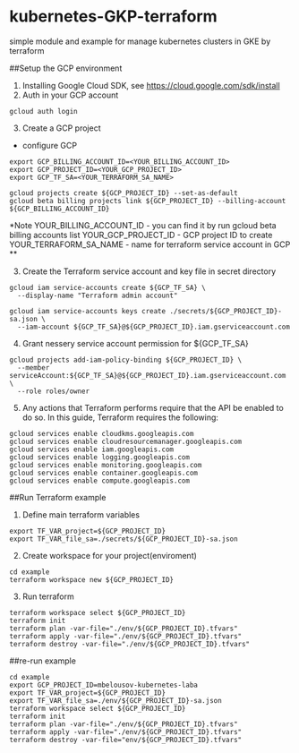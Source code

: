 # kubernetes-GKP-terraform
simple module and example for manage kubernetes clusters in GKE by terraform


##Setup the GCP environment
1.  Installing Google Cloud SDK, see https://cloud.google.com/sdk/install
2.  Auth in your GCP account
```
gcloud auth login
```
3. Create a GCP project
  - configure GCP
```
export GCP_BILLING_ACCOUNT_ID=<YOUR_BILLING_ACCOUNT_ID>
export GCP_PROJECT_ID=<YOUR_GCP_PROJECT_ID>
export GCP_TF_SA=<YOUR_TERRAFORM_SA_NAME>

gcloud projects create ${GCP_PROJECT_ID} --set-as-default
gcloud beta billing projects link ${GCP_PROJECT_ID} --billing-account ${GCP_BILLING_ACCOUNT_ID}
```
*Note
YOUR_BILLING_ACCOUNT_ID - you can find it by run gcloud beta billing accounts list
YOUR_GCP_PROJECT_ID - GCP project ID to create
YOUR_TERRAFORM_SA_NAME - name for terraform service account in GCP
**

3. Create the Terraform service account and key file in secret directory
```
gcloud iam service-accounts create ${GCP_TF_SA} \
  --display-name "Terraform admin account"

gcloud iam service-accounts keys create ./secrets/${GCP_PROJECT_ID}-sa.json \
  --iam-account ${GCP_TF_SA}@${GCP_PROJECT_ID}.iam.gserviceaccount.com
```
4. Grant nessery service account permission for ${GCP_TF_SA}
```
gcloud projects add-iam-policy-binding ${GCP_PROJECT_ID} \
  --member serviceAccount:${GCP_TF_SA}@${GCP_PROJECT_ID}.iam.gserviceaccount.com \
  --role roles/owner
```
5. Any actions that Terraform performs require that the API be enabled to do so. In this guide, Terraform requires the following:
```
gcloud services enable cloudkms.googleapis.com
gcloud services enable cloudresourcemanager.googleapis.com
gcloud services enable iam.googleapis.com
gcloud services enable logging.googleapis.com
gcloud services enable monitoring.googleapis.com
gcloud services enable container.googleapis.com
gcloud services enable compute.googleapis.com
```

##Run Terraform example
1. Define main terraform variables
```
export TF_VAR_project=${GCP_PROJECT_ID}
export TF_VAR_file_sa=./secrets/${GCP_PROJECT_ID}-sa.json
```
2. Create workspace for your project(enviroment)
```
cd example
terraform workspace new ${GCP_PROJECT_ID}

```
3. Run terraform
```
terraform workspace select ${GCP_PROJECT_ID}
terraform init
terraform plan -var-file="./env/${GCP_PROJECT_ID}.tfvars"
terraform apply -var-file="./env/${GCP_PROJECT_ID}.tfvars"
terraform destroy -var-file="./env/${GCP_PROJECT_ID}.tfvars"
```

##re-run example
```
cd example
export GCP_PROJECT_ID=mbelousov-kubernetes-laba
export TF_VAR_project=${GCP_PROJECT_ID}
export TF_VAR_file_sa=./env/${GCP_PROJECT_ID}-sa.json
terraform workspace select ${GCP_PROJECT_ID}
terraform init
terraform plan -var-file="./env/${GCP_PROJECT_ID}.tfvars"
terraform apply -var-file="./env/${GCP_PROJECT_ID}.tfvars"
terraform destroy -var-file="env/${GCP_PROJECT_ID}.tfvars"
```
